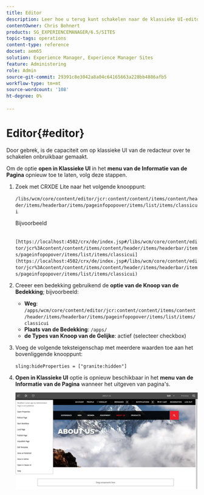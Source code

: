 ```yaml
---
title: Editor
description: Leer hoe u terug kunt schakelen naar de klassieke UI-editor.
contentOwner: Chris Bohnert
products: SG_EXPERIENCEMANAGER/6.5/SITES
topic-tags: operations
content-type: reference
docset: aem65
solution: Experience Manager, Experience Manager Sites
feature: Administering
role: Admin
source-git-commit: 29391c8e3042a8a04c64165663a228bb4886afb5
workflow-type: tm+mt
source-wordcount: '108'
ht-degree: 0%

---
```



# Editor{#editor}

Door gebrek, is de capaciteit om op klassieke UI van de redacteur over te schakelen onbruikbaar gemaakt.

Om de optie **open in Klassieke UI** in het **menu van de Informatie van de Pagina** opnieuw toe te laten, volg deze stappen.

1. Zoek met CRXDE Lite naar het volgende knooppunt:

   `/libs/wcm/core/content/editor/jcr:content/content/items/content/header/items/headerbar/items/pageinfopopover/items/list/items/classicui`

   Bijvoorbeeld

   ` [https://localhost:4502/crx/de/index.jsp#/libs/wcm/core/content/editor/jcr%3Acontent/content/items/content/header/items/headerbar/items/pageinfopopover/items/list/items/classicui](https://localhost:4502/crx/de/index.jsp#/libs/wcm/core/content/editor/jcr%3Acontent/content/items/content/header/items/headerbar/items/pageinfopopover/items/list/items/classicui)`

1. Creeer een bedekking gebruikend de **optie van de Knoop van de Bedekking**; bijvoorbeeld:

   * **Weg**: `/apps/wcm/core/content/editor/jcr:content/content/items/content/header/items/headerbar/items/pageinfopopover/items/list/items/classicui`
   * **Plaats van de Bedekking**: `/apps/`
   * **de Types van Knoop van de Gelijke**: actief (selecteer checkbox)

1. Voeg de volgende teksteigenschap met meerdere waarden toe aan het bovenliggende knooppunt:

   `sling:hideProperties = ["granite:hidden"]`

1. **Open in Klassieke UI** optie is opnieuw beschikbaar in het **menu van de Informatie van de Pagina** wanneer het uitgeven van pagina&#39;s.

   ![ open in klassieke optie UI van paginainformatie ](assets/syui-03-2019-02-27-15-19-48.png)
